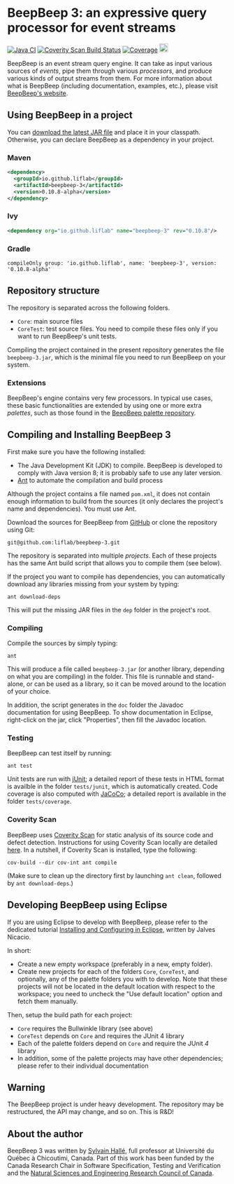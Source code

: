 BeepBeep 3: an expressive query processor for event streams
===========================================================

[![Java CI](https://github.com/liflab/beepbeep-3/actions/workflows/ant.yml/badge.svg)](https://github.com/liflab/beepbeep-3/actions/workflows/ant.yml)
[![Coverity Scan Build Status](https://img.shields.io/coverity/scan/15149.svg?style=flat-square)](https://scan.coverity.com/projects/liflab-beepbeep-3)
[![Coverage](https://sonarcloud.io/api/project_badges/measure?project=liflab_beepbeep-3&metric=coverage)](https://sonarcloud.io/summary/new_code?id=liflab_beepbeep-3)
<img src="http://leduotang.ca/beepbeep-3.svg" height="20" alt="Downloads"/>

BeepBeep is an event stream query engine. It can take as input various
sources of *events*, pipe them through various *processors*, and produce
various kinds of output streams from them. For more information about
what is BeepBeep (including documentation, examples, etc.), please visit
[BeepBeep's website](http://liflab.github.io/beepbeep-3).

Using BeepBeep in a project
---------------------------

You can [download the latest JAR file](https://github.com/liflab/beepbeep-3/releases/latest)
and place it in your classpath. Otherwise, you can declare BeepBeep as a
dependency in your project.

### Maven

```xml
<dependency>
  <groupId>io.github.liflab</groupId>
  <artifactId>beepbeep-3</artifactId>
  <version>0.10.8-alpha</version>
</dependency>
```

### Ivy

```xml
<dependency org="io.github.liflab" name="beepbeep-3" rev="0.10.8"/>
```

### Gradle

```
compileOnly group: 'io.github.liflab', name: 'beepbeep-3', version: '0.10.8-alpha'
```

Repository structure
--------------------

The repository is separated across the following folders.

- `Core`: main source files
- `CoreTest`: test source files. You need to compile these files only
  if you want to run BeepBeep's unit tests.

Compiling the project contained in the present repository generates the
file `beepbeep-3.jar`, which is the minimal file you need to run BeepBeep on
your system.

### Extensions

BeepBeep's engine contains very few processors. In typical use cases,
these basic functionalities are extended by using one or more extra
*palettes*, such as those found in the
[BeepBeep palette repository](https://github.com/liflab/beepbeep-3-palettes).

Compiling and Installing BeepBeep 3
-----------------------------------

First make sure you have the following installed:

- The Java Development Kit (JDK) to compile. BeepBeep is developed to comply
  with Java version 8; it is probably safe to use any later version.
- [Ant](http://ant.apache.org) to automate the compilation and build process

Although the project contains a file named `pom.xml`, it does not contain
enough information to build from the sources (it only declares the project's
name and dependencies). You must use Ant.

Download the sources for BeepBeep from
[GitHub](https://github.com/liflab/beepbeep-3) or clone the
repository using Git:

    git@github.com:liflab/beepbeep-3.git

The repository is separated into multiple *projects*. Each of these
projects has the same Ant build script that allows you to compile them
(see below).

If the project you want to compile has dependencies,
 you can automatically download any libraries missing from your
system by typing:

    ant download-deps

This will put the missing JAR files in the `dep` folder in the project's
root.

### Compiling

Compile the sources by simply typing:

    ant

This will produce a file called `beepbeep-3.jar` (or another library,
depending on what you are compiling) in the folder. This file
is runnable and stand-alone, or can be used as a library, so it can be moved
around to the location of your choice.

In addition, the script generates in the `doc` folder the Javadoc
documentation for using BeepBeep. To show documentation in Eclipse,
right-click on the jar, click "Properties", then fill the Javadoc location.

### Testing

BeepBeep can test itself by running:

    ant test

Unit tests are run with [jUnit](http://junit.org); a detailed report of
these tests in HTML format is availble in the folder `tests/junit`, which
is automatically created. Code coverage is also computed with
[JaCoCo](http://www.eclemma.org/jacoco/); a detailed report is available
in the folder `tests/coverage`.

### Coverity Scan

BeepBeep uses [Coverity Scan](https://scan.coverity.com) for static analysis
of its source code and defect detection. Instructions for using Coverity Scan
locally are detailed [here](https://scan.coverity.com/download?tab=java). In
a nutshell, if Coverity Scan is installed, type the following:

    cov-build --dir cov-int ant compile

(Make sure to clean up the directory first by launching `ant clean`, followed
by `ant download-deps`.)

Developing BeepBeep using Eclipse
---------------------------------

If you are using Eclipse to develop with BeepBeep, please refer to
the dedicated tutorial [Installing and Configuring in
Eclipse](https://docs.google.com/document/d/1o8dPn-1eEWmOzwdeAr_7eqa88iKrYmL63-rGtkloU6k/edit?usp=sharing),
written by Jalves Nicacio.

In short:

- Create a new empty workspace (preferably in a new, empty folder).
- Create new projects for each of the folders `Core`,
  `CoreTest`, and optionally, any of the palette folders you with to develop.
  Note that these projects will not be located in the
  default location with respect to the workspace; you need to uncheck
  the "Use default location" option and fetch them manually.
  
Then, setup the build path for each project:

- `Core` requires the Bullwinkle library (see above)
- `CoreTest` depends on `Core` and requires the JUnit 4 library
- Each of the palette folders depend on `Core` and require the JUnit
  *4* library
- In addition, some of the palette projects may have other
  dependencies; please refer to their individual documentation

Warning
-------

The BeepBeep project is under heavy development. The repository may be
restructured, the API may change, and so on. This is R&D!

About the author
----------------

BeepBeep 3 was written by [Sylvain Hallé](https://leduotang.ca/sylvain),
full professor at Université du Québec à Chicoutimi, Canada. Part of
this work has been funded by the Canada Research Chair in Software
Specification, Testing and Verification and the
[Natural Sciences and Engineering Research Council
of Canada](http://nserc-crsng.gc.ca).

